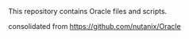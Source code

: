 This repository contains Oracle files and scripts.

consolidated from https://github.com/nutanix/Oracle